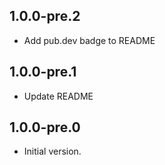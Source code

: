 ## 1.0.0-pre.2

- Add pub.dev badge to README

## 1.0.0-pre.1

- Update README

## 1.0.0-pre.0

- Initial version.
